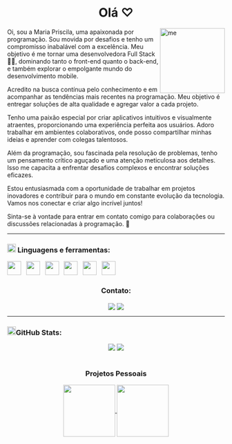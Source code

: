 <h1 align="center">Olá ♡ </h1> 

<img align="right" alt="me" width="150" height="150" src="https://media0.giphy.com/media/6ME5Kp3hUzPh1pCWjh/giphy.gif?cid=ecf05e47m0b8xefk281jp4cbwzpojo8ylyidslojnxeftins&rid=giphy.gif&ct=s" width="90" height="90" frameBorder="0">
 
Oi, sou a Maria Priscila, uma apaixonada por programação. Sou movida por desafios e tenho um compromisso inabalável com a excelência. Meu objetivo é me tornar uma desenvolvedora Full Stack 🐱‍💻, dominando tanto o front-end quanto o back-end, e também explorar o empolgante mundo do desenvolvimento mobile.

Acredito na busca contínua pelo conhecimento e em acompanhar as tendências mais recentes na programação. Meu objetivo é entregar soluções de alta qualidade e agregar valor a cada projeto.

Tenho uma paixão especial por criar aplicativos intuitivos e visualmente atraentes, proporcionando uma experiência perfeita aos usuários. Adoro trabalhar em ambientes colaborativos, onde posso compartilhar minhas ideias e aprender com colegas talentosos.

Além da programação, sou fascinada pela resolução de problemas, tenho um pensamento crítico aguçado e uma atenção meticulosa aos detalhes. Isso me capacita a enfrentar desafios complexos e encontrar soluções eficazes.

Estou entusiasmada com a oportunidade de trabalhar em projetos inovadores e contribuir para o mundo em constante evolução da tecnologia. Vamos nos conectar e criar algo incrível juntos!

Sinta-se à vontade para entrar em contato comigo para colaborações ou discussões relacionadas à programação. 🚀<br/>

-----
<div>
 
### <img height="20" alt="GIF" src="https://github.com/maria-pri/maria-pri/assets/145577195/86389c7a-1aa8-4067-a234-5785f0494dc0"/>&nbsp;Linguagens e ferramentas:

<code><a href="https://docs.microsoft.com/pt-br/dotnet/csharp/" target="_blank"><img width="32" height="32" src="https://github.com/joaopauloaramuni/joaopauloaramuni/blob/main/img/csharp.png"/></a></code>
&nbsp; 
<code><a href="https://www.w3schools.com/html/" target="_blank"><img width="32" height="32" src="https://github.com/joaopauloaramuni/joaopauloaramuni/blob/main/img/html.svg"/></a></code>
&nbsp; 
<code><a href="https://www.w3schools.com/css/" target="_blank"><img width="32" height="32" src="https://github.com/joaopauloaramuni/joaopauloaramuni/blob/main/img/css.svg"/></a></code>
&nbsp; 
<code><a href="https://www.w3schools.com/js/" target="_blank"><img width="32" height="32" src="https://github.com/joaopauloaramuni/joaopauloaramuni/blob/main/img/js.png"/></a></code>
&nbsp; 
<code><a href="https://insomnia.rest/" target="_blank"><img width="32" height="32" src="https://github.com/joaopauloaramuni/joaopauloaramuni/blob/main/img/insomnia.png"/></a></code>
&nbsp; 
<code><a href="https://code.visualstudio.com/" target="_blank"><img width="32" height="32" src="https://github.com/joaopauloaramuni/joaopauloaramuni/blob/main/img/vs.png"/></a></code>
&nbsp;
</div>




 <div align="center">
   <h3>Contato:</h3>
  <a href="mailto:@gmail"><img align="center" src="https://img.shields.io/badge/-Gmail-%23333?style=for-the-badge&logo=gmail&logoColor=white" target="_blank"></a>
  <a href="https://www.linkedin.com/in/nomeusuario/" target="_blank"><img align="center" src="https://img.shields.io/badge/-LinkedIn-%230077B5?style=for-the-badge&logo=linkedin&logoColor=white" target="_blank"></a> 

 </div>

-----
 
### <img height="20" alt="GIF" src="https://github.com/maria-pri/maria-pri/assets/145577195/8f125c06-bbfe-4b8b-b3f0-e7d6ae84d0b1"/>GitHub Stats:
<div align="center">
   <img height:"180em" src="https://github-readme-stats.vercel.app/api?username=maria-pri&show_icons=true&hide_border=true&theme=tokyonight">
   <img height:"180em" src="https://github-readme-stats.vercel.app/api/top-langs/?username=maria-pri&theme=tokyonight&hide_border=true">
</div>
<br>
<h3 align="center">Projetos Pessoais</h3>

<p align="center">
  <a href="https://github.com/MariiaPri/ProjetoGit.github.io">
    <img
      align="center"
      height="120em"
      src="https://github-readme-stats.vercel.app/api/pin/?username=mariiapri&repo=projetogit&theme=tokyonight&hide_border=true">
    </img>
  </a>
    <a href="https://github.com/MariiaPri/ProjetoGit">
    <img
      align="center"
      height="120em"
      src="https://github-readme-stats.vercel.app/api/pin/?username=mariiapri&repo=projetogit&theme=tokyonight&hide_border=true">
    </img>
  </a>
</p>
